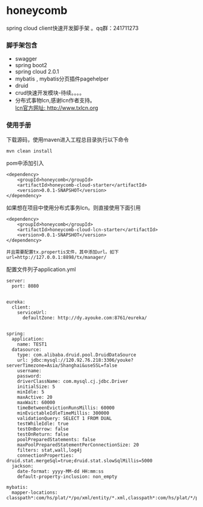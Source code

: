 # honeycomb  
spring cloud client快速开发脚手架 。qq群：241711273

### 脚手架包含
* swagger
* spring boot2
* spring cloud 2.0.1
* mybatis , mybatis分页插件pagehelper
* druid
* crud快速开发模块-待续。。。。
* 分布式事物lcn,感谢lcn作者支持。  
[lcn官方网址: http://www.txlcn.org ](http://www.txlcn.org/)   

### 使用手册
下载源码，使用maven进入工程总目录执行以下命令

```
mvn clean install
```
pom中添加引入

``` 
<dependency>
	<groupId>honeycomb</groupId>
	<artifactId>honeycomb-cloud-starter</artifactId>
	<version>0.0.1-SNAPSHOT</version>
</dependency>
```

如果想在项目中使用分布式事务lcn。则直接使用下面引用

``` 
<dependency>
	<groupId>honeycomb</groupId>
	<artifactId>honeycomb-cloud-lcn-starter</artifactId>
	<version>0.0.1-SNAPSHOT</version>
</dependency>   

并且需要配置tx.propertis文件，其中添加url。如下
url=http://127.0.0.1:8898/tx/manager/
```
配置文件列子application.yml


```
server:
  port: 8080
  
  
eureka:
  client:
    serviceUrl:
      defaultZone: http://dy.ayouke.com:8761/eureka/
     
      
spring:
  application:
    name: TEST1 
  datasource:
    type: com.alibaba.druid.pool.DruidDataSource
    url: jdbc:mysql://120.92.76.218:3306/youke?serverTimezone=Asia/Shanghai&useSSL=false
    username: 
    password: 
    driverClassName: com.mysql.cj.jdbc.Driver
    initialSize: 5
    minIdle: 5
    maxActive: 20
    maxWait: 60000
    timeBetweenEvictionRunsMillis: 60000
    minEvictableIdleTimeMillis: 300000
    validationQuery: SELECT 1 FROM DUAL
    testWhileIdle: true
    testOnBorrow: false
    testOnReturn: false
    poolPreparedStatements: false
    maxPoolPreparedStatementPerConnectionSize: 20
    filters: stat,wall,log4j
    connectionProperties: druid.stat.mergeSql=true;druid.stat.slowSqlMillis=5000
  jackson:
    date-format: yyyy-MM-dd HH:mm:ss
    default-property-inclusion: non_empty
  
mybatis:
  mapper-locations: classpath*:com/hs/plat/*/po/xml/entity/*.xml,classpath*:com/hs/plat/*/po/xml/*.xml 
```